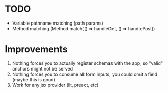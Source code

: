 # TODO
- Variable pathname matching (path params)
- Method matching (Method.match(() => handleGet, () => handlePost))

# Improvements
1. Nothing forces you to actually register schemas with the app, so "valid" anchors might not be served
2. Nothing forces you to consume all form inputs, you could omit a field (maybe this is good)
3. Work for any jsx provider (lit, preact, etc)